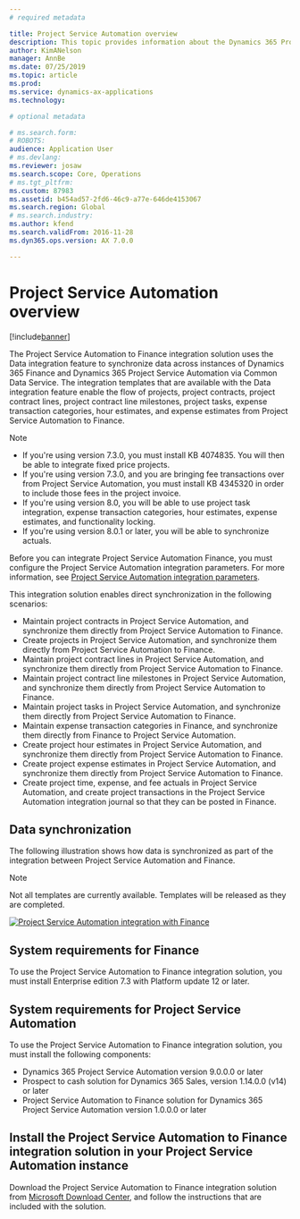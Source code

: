 ```yaml
---
# required metadata

title: Project Service Automation overview
description: This topic provides information about the Dynamics 365 Project Service Automation to Dynamics 365 Finance integration solution.
author: KimANelson
manager: AnnBe
ms.date: 07/25/2019
ms.topic: article
ms.prod: 
ms.service: dynamics-ax-applications
ms.technology: 

# optional metadata

# ms.search.form: 
# ROBOTS: 
audience: Application User
# ms.devlang: 
ms.reviewer: josaw
ms.search.scope: Core, Operations
# ms.tgt_pltfrm: 
ms.custom: 87983
ms.assetid: b454ad57-2fd6-46c9-a77e-646de4153067
ms.search.region: Global
# ms.search.industry: 
ms.author: kfend
ms.search.validFrom: 2016-11-28
ms.dyn365.ops.version: AX 7.0.0

---
```


# Project Service Automation overview

[!include[banner](../includes/banner.md)]

The Project Service Automation to Finance integration solution uses the Data integration feature to synchronize data across instances of Dynamics 365 Finance and Dynamics 365 Project Service Automation via Common Data Service. The integration templates that are available with the Data integration feature enable the flow of projects, project contracts, project contract lines, project contract line milestones, project tasks, expense transaction categories, hour estimates, and expense estimates from Project Service Automation to Finance.

> [!NOTE]
> - If you're using version 7.3.0, you must install KB 4074835. You will then be able to integrate fixed price projects.
> - If you're using version 7.3.0, and you are bringing fee transactions over from Project Service Automation, you must install KB 4345320 in order to include those fees in the project invoice.
> - If you're using version 8.0, you will be able to use project task integration, expense transaction categories, hour estimates, expense estimates, and functionality locking.
> - If you're using version 8.0.1 or later, you will be able to synchronize actuals.

Before you can integrate Project Service Automation Finance, you must configure the Project Service Automation integration parameters. For more information, see [Project Service Automation integration parameters](PSA-parameters.md).

This integration solution enables direct synchronization in the following scenarios:

- Maintain project contracts in Project Service Automation, and synchronize them directly from Project Service Automation to Finance.
- Create projects in Project Service Automation, and synchronize them directly from Project Service Automation to Finance.
- Maintain project contract lines in Project Service Automation, and synchronize them directly from Project Service Automation to Finance.
- Maintain project contract line milestones in Project Service Automation, and synchronize them directly from Project Service Automation to Finance.
- Maintain project tasks in Project Service Automation, and synchronize them directly from Project Service Automation to Finance.
- Maintain expense transaction categories in Finance, and synchronize them directly from Finance to Project Service Automation.
- Create project hour estimates in Project Service Automation, and synchronize them directly from Project Service Automation to Finance.
- Create project expense estimates in Project Service Automation, and synchronize them directly from Project Service Automation to Finance.
- Create project time, expense, and fee actuals in Project Service Automation, and create project transactions in the Project Service Automation integration journal so that they can be posted in Finance.

## Data synchronization

The following illustration shows how data is synchronized as part of the integration between Project Service Automation and Finance.

> [!NOTE]
> Not all templates are currently available. Templates will be released as they are completed.

[![Project Service Automation integration with Finance](./media/PSA-integration.png)](./media/PSA-integration.png)

## System requirements for Finance

To use the Project Service Automation to Finance integration solution, you must install Enterprise edition 7.3 with Platform update 12 or later.

## System requirements for Project Service Automation

To use the Project Service Automation to Finance integration solution, you must install the following components:

- Dynamics 365 Project Service Automation version 9.0.0.0 or later
- Prospect to cash solution for Dynamics 365 Sales, version 1.14.0.0 (v14) or later
- Project Service Automation to Finance solution for Dynamics 365 Project Service Automation version 1.0.0.0 or later

## Install the Project Service Automation to Finance integration solution in your Project Service Automation instance

Download the Project Service Automation to Finance integration solution from [Microsoft Download Center](https://www.microsoft.com/download/details.aspx?id=57016), and follow the instructions that are included with the solution.
